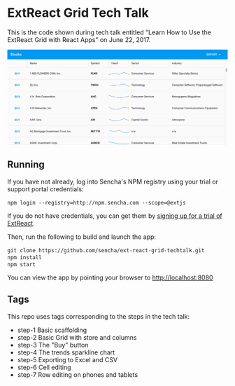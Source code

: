 # ExtReact Grid Tech Talk

This is the code shown during tech talk entitled "Learn How to Use the ExtReact Grid with React Apps" on June 22, 2017.

![screenshot](screenshot.png)

## Running

If you have not already, log into Sencha's NPM registry using your trial or support portal credentials:

```
npm login --registry=http://npm.sencha.com --scope=@extjs
```

If you do not have credentials, you can get them by [signing up for a trial of ExtReact](http://sencha.com/extreact).

Then, run the following to build and launch the app:

```
git clone https://github.com/sencha/ext-react-grid-techtalk.git
npm install
npm start
```

You can view the app by pointing your browser to [http://localhost:8080](http://localhost:8080)

## Tags

This repo uses tags corresponding to the steps in the tech talk:

* step-1 Basic scaffolding
* step-2 Basic Grid with store and columns
* step-3 The "Buy" button
* step-4 The trends sparkline chart
* step-5 Exporting to Excel and CSV
* step-6 Cell editing
* step-7 Row editing on phones and tablets
